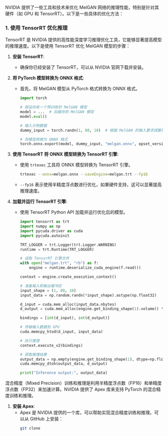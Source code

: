 NVIDIA 提供了一些工具和技术来优化 MelGAN 网络的推理性能，特别是针对其硬件（如 GPU 和 TensorRT）。以下是一些具体的优化方法：  
   
### 1. 使用 TensorRT 优化推理  
   
TensorRT 是 NVIDIA 提供的高性能深度学习推理优化工具，它能够显著提高模型的推理速度。以下是使用 TensorRT 优化 MelGAN 模型的步骤：  
   
1. **安装 TensorRT**:  
   - 确保你已经安装了 TensorRT，可以从 NVIDIA 官网下载并安装。  
   
2. **将 PyTorch 模型转换为 ONNX 格式**:  
   - 首先，将 MelGAN 模型从 PyTorch 格式转换为 ONNX 格式。  
     ```python  
     import torch  
  
     # 假设你有一个预训练的 MelGAN 模型  
     model = ...  # 加载你的 MelGAN 模型  
     model.eval()  
  
     # 输入示例数据  
     dummy_input = torch.randn(1, 80, 10)  # 根据 MelGAN 的输入要求调整形状  
  
     # 将模型转换为 ONNX 格式  
     torch.onnx.export(model, dummy_input, "melgan.onnx", opset_version=11)  
     ```  
   
3. **使用 TensorRT 将 ONNX 模型转换为 TensorRT 引擎**:  
   - 使用 `trtexec` 工具将 ONNX 模型转换为 TensorRT 引擎。  
     ```bash  
     trtexec --onnx=melgan.onnx --saveEngine=melgan.trt --fp16  
     ```  
   - `--fp16` 表示使用半精度浮点数进行优化，如果硬件支持，这可以显著提高推理速度。  
   
4. **加载并运行 TensorRT 引擎**:  
   - 使用 TensorRT Python API 加载并运行优化后的模型。  
     ```python  
     import tensorrt as trt  
     import numpy as np  
     import pycuda.driver as cuda  
     import pycuda.autoinit  
  
     TRT_LOGGER = trt.Logger(trt.Logger.WARNING)  
     runtime = trt.Runtime(TRT_LOGGER)  
  
     # 读取 TensorRT 引擎文件  
     with open("melgan.trt", "rb") as f:  
         engine = runtime.deserialize_cuda_engine(f.read())  
  
     context = engine.create_execution_context()  
  
     # 准备输入和输出缓冲区  
     input_shape = (1, 80, 10)  
     input_data = np.random.randn(*input_shape).astype(np.float32)  
  
     d_input = cuda.mem_alloc(input_data.nbytes)  
     d_output = cuda.mem_alloc(engine.get_binding_shape(1).volume() * input_data.dtype.itemsize)  
  
     bindings = [int(d_input), int(d_output)]  
  
     # 传输输入数据到 GPU  
     cuda.memcpy_htod(d_input, input_data)  
  
     # 执行推理  
     context.execute_v2(bindings)  
  
     # 获取推理结果  
     output_data = np.empty(engine.get_binding_shape(1), dtype=np.float32)  
     cuda.memcpy_dtoh(output_data, d_output)  
  
     print("Inference output:", output_data)  
     ```  

   
混合精度（Mixed Precision）训练和推理是利用半精度浮点数（FP16）和单精度浮点数（FP32）来加速计算。NVIDIA 提供了 Apex 库来支持 PyTorch 的混合精度训练和推理。  
   
1. **安装 Apex**:  
   - Apex 是 NVIDIA 提供的一个库，可以帮助实现混合精度训练和推理。可以从 GitHub 上安装：  
     ```bash  
     git clone
